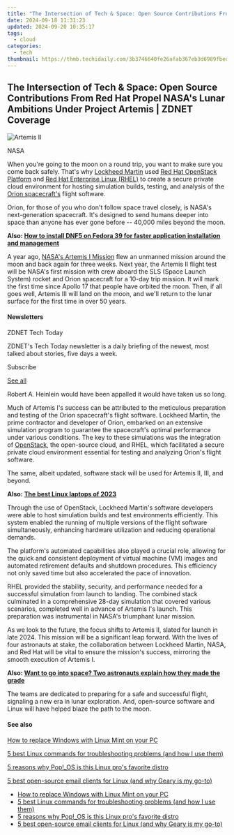 ```yaml
---
title: "The Intersection of Tech & Space: Open Source Contributions From Red Hat Propel NASA's Lunar Ambitions Under Project Artemis | ZDNET Coverage"
date: 2024-09-18 11:31:23
updated: 2024-09-20 10:35:17
tags:
  - cloud
categories:
  - tech
thumbnail: https://thmb.techidaily.com/3b3746640fe26afab367eb3d6989fbedd82bfd022cd1e2fe844a87bc2bcb92f8.jpg
---
```


## The Intersection of Tech & Space: Open Source Contributions From Red Hat Propel NASA's Lunar Ambitions Under Project Artemis | ZDNET Coverage

![Artemis II](https://www.zdnet.com/a/img/resize/e32dcd8b6b10dedb5e96105a41d19470827d8b42/2023/11/15/8207d801-1598-46c4-bbe2-5168aa1278ae/aretmis-ii.jpg?auto=webp&width=1280)

NASA

When you're going to the moon on a round trip, you want to make sure you come back safely. That's why [Lockheed Martin](https://www.lockheedmartin.com/en-us) used [Red Hat OpenStack Platform](https://www.redhat.com/en/technologies/linux-platforms/openstack-platform) and [Red Hat Enterprise Linux (RHEL)](https://www.redhat.com/en/technologies/linux-platforms/enterprise-linux) to create a secure private cloud environment for hosting simulation builds, testing, and analysis of the [Orion spacecraft's](https://www.nasa.gov/humans-in-space/orion-spacecraft/) flight software.

Orion, for those of you who don't follow space travel closely, is NASA's next-generation spacecraft. It's designed to send humans deeper into space than anyone has ever gone before -- 40,000 miles beyond the moon.

**Also: [How to install DNF5 on Fedora 39 for faster application installation and management](https://www.zdnet.com/article/how-to-install-dnf5-on-fedora-39-for-faster-application-installation-and-management/)**

A year ago, [NASA's Artemis I Mission](https://www.nasa.gov/mission/artemis-i/) flew an unmanned mission around the moon and back again for three weeks. Next year, the Artemis II flight test will be NASA's first mission with crew aboard the SLS (Space Launch System) rocket and Orion spacecraft for a 10-day trip mission. It will mark the first time since Apollo 17 that people have orbited the moon. Then, if all goes well, Artemis III will land on the moon, and we'll return to the lunar surface for the first time in over 50 years. 

#### Newsletters

ZDNET Tech Today

ZDNET's Tech Today newsletter is a daily briefing of the newest, most talked about stories, five days a week.

 Subscribe

[See all](https://www.zdnet.com/newsletters/)

Robert A. Heinlein would have been appalled it would have taken us so long. 

Much of Artemis I's success can be attributed to the meticulous preparation and testing of the Orion spacecraft's flight software. Lockheed Martin, the prime contractor and developer of Orion, embarked on an extensive simulation program to guarantee the spacecraft's optimal performance under various conditions. The key to these simulations was the integration of [OpenStack](https://www.openstack.org/), the open-source cloud, and RHEL, which facilitated a secure private cloud environment essential for testing and analyzing Orion's flight software.

The same, albeit updated, software stack will be used for Artemis II, III, and beyond. 

**Also: [The best Linux laptops of 2023](https://www.zdnet.com/article/best-linux-laptop/)**

Through the use of OpenStack, Lockheed Martin's software developers were able to host simulation builds and test environments efficiently. This system enabled the running of multiple versions of the flight software simultaneously, enhancing hardware utilization and reducing operational demands. 

The platform's automated capabilities also played a crucial role, allowing for the quick and consistent deployment of virtual machine (VM) images and automated retirement defaults and shutdown procedures. This efficiency not only saved time but also accelerated the pace of innovation.

RHEL provided the stability, security, and performance needed for a successful simulation from launch to landing. The combined stack culminated in a comprehensive 28-day simulation that covered various scenarios, completed well in advance of Artemis I's launch. This preparation was instrumental in NASA's triumphant lunar mission.

As we look to the future, the focus shifts to Artemis II, slated for launch in late 2024\. This mission will be a significant leap forward. With the lives of four astronauts at stake, the collaboration between Lockheed Martin, NASA, and Red Hat will be vital to ensure the mission's success, mirroring the smooth execution of Artemis I. 

**Also: [Want to go into space? Two astronauts explain how they made the grade](https://www.zdnet.com/article/want-to-go-into-space-two-astronauts-explain-how-they-made-the-grade/)**

The teams are dedicated to preparing for a safe and successful flight, signaling a new era in lunar exploration. And, open-source software and Linux will have helped blaze the path to the moon. 

#### See also

[How to replace Windows with Linux Mint on your PC](https://www.zdnet.com/article/how-to-replace-windows-with-linux-mint-on-your-pc/ "How to replace Windows with Linux Mint on your PC")

[5 best Linux commands for troubleshooting problems (and how I use them)](https://www.zdnet.com/article/5-best-linux-commands-for-troubleshooting-problems-and-how-i-use-them/ "5 best Linux commands for troubleshooting problems (and how I use them)")

[5 reasons why Pop!\_OS is this Linux pro's favorite distro](https://www.zdnet.com/article/5-reasons-why-pop-os-is-this-linux-pros-favorite-distro/ "5 reasons why Pop!_OS is this Linux pro's favorite distro")

[5 best open-source email clients for Linux (and why Geary is my go-to)](https://www.zdnet.com/article/5-best-open-source-email-clients-for-linux-and-why-geary-is-my-go-to/ "5 best open-source email clients for Linux (and why Geary is my go-to)")

* [How to replace Windows with Linux Mint on your PC](https://www.zdnet.com/article/how-to-replace-windows-with-linux-mint-on-your-pc/ "How to replace Windows with Linux Mint on your PC")
* [5 best Linux commands for troubleshooting problems (and how I use them)](https://www.zdnet.com/article/5-best-linux-commands-for-troubleshooting-problems-and-how-i-use-them/ "5 best Linux commands for troubleshooting problems (and how I use them)")
* [5 reasons why Pop!\_OS is this Linux pro's favorite distro](https://www.zdnet.com/article/5-reasons-why-pop-os-is-this-linux-pros-favorite-distro/ "5 reasons why Pop!_OS is this Linux pro's favorite distro")
* [5 best open-source email clients for Linux (and why Geary is my go-to)](https://www.zdnet.com/article/5-best-open-source-email-clients-for-linux-and-why-geary-is-my-go-to/ "5 best open-source email clients for Linux (and why Geary is my go-to)")

<ins class="adsbygoogle"
     style="display:block"
     data-ad-format="autorelaxed"
     data-ad-client="ca-pub-7571918770474297"
     data-ad-slot="1223367746"></ins>



<ins class="adsbygoogle"
     style="display:block"
     data-ad-client="ca-pub-7571918770474297"
     data-ad-slot="8358498916"
     data-ad-format="auto"
     data-full-width-responsive="true"></ins>
